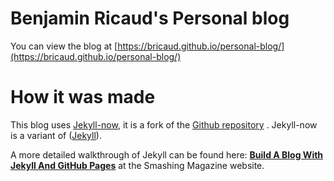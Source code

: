 
# Benjamin Ricaud's Personal blog

You can view the blog at [https://bricaud.github.io/personal-blog/](https://bricaud.github.io/personal-blog/)

# How it was made

This blog uses [Jekyll-now](http://www.jekyllnow.com/), it is a fork of the [Github repository](https://github.com/barryclark/jekyll-now) . Jekyll-now is a variant of ([Jekyll](https://github.com/jekyll/jekyll)).

A more detailed walkthrough  of Jekyll can be found here: [**Build A Blog With Jekyll And GitHub Pages**](http://www.smashingmagazine.com/2014/08/01/build-blog-jekyll-github-pages/) at the Smashing Magazine website.
